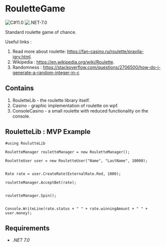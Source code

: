# RouletteGame
![C#11.0](https://img.shields.io/badge/CSharp-11.0-blueviolet) ![.NET-7.0](https://img.shields.io/badge/.NET-7.0-blueviolet)

Standard roulette game of chance.

Useful links :
1. Read more about roulette: https://fan-casino.ru/roulette/pravila-igry.html.
2. Wikipedia : https://en.wikipedia.org/wiki/Roulette.
3. Randomness : https://stackoverflow.com/questions/2706500/how-do-i-generate-a-random-integer-in-c

## Contains
1. RouletteLib - the roulette library itself.
2. Casino - graphic implementation of roulette on wpf.
3. ConsoleCasino - a small roulette with reduced functionality on the console.

## RouletteLib : MVP Example

```
#using RoulutteLib

RouletteManager rouletteManager = new RouletteManager();

RouletteUser user = new RouletteUser("Name", "LastName", 10000);


Rate rate = user.CreateRate(ExternalRate.Red, 1000);

rouletteManager.AcceptBet(rate);


rouletteManager.Spin();


Console.WriteLine(rate.status + " " + rate.winningAmount + " " + user.money);
```

## Requirements
- *.NET 7.0*
